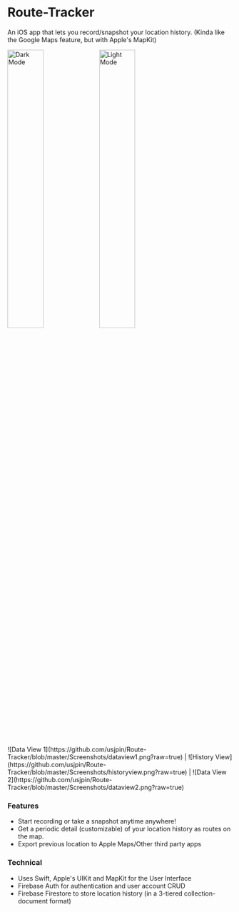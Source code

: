 # Route-Tracker
An iOS app that lets you record/snapshot your location history. (Kinda like the Google Maps feature, but with Apple's MapKit)

<div>
	<img width="40%" src="https://github.com/usjpin/Route-Tracker/blob/master/Screenshots/darkmode.png?raw=true" alt="Dark Mode">
	<img width="40%" src="https://github.com/usjpin/Route-Tracker/blob/master/Screenshots/lightmode.png?raw=true" alt="Light Mode">
</div>

<div style="width:100%">![Data View 1](https://github.com/usjpin/Route-Tracker/blob/master/Screenshots/dataview1.png?raw=true) | ![History View](https://github.com/usjpin/Route-Tracker/blob/master/Screenshots/historyview.png?raw=true) | ![Data View 2](https://github.com/usjpin/Route-Tracker/blob/master/Screenshots/dataview2.png?raw=true)</div>

### Features
- Start recording or take a snapshot anytime anywhere!
- Get a periodic detail (customizable) of your location history as routes on the map.
- Export previous location to Apple Maps/Other third party apps

### Technical
- Uses Swift, Apple's UIKit and MapKit for the User Interface
- Firebase Auth for authentication and user account CRUD
- Firebase Firestore to store location history (in a 3-tiered collection-document format)
